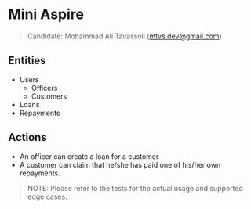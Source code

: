 # Mini Aspire 

> Candidate: Mohammad Ali Tavassoli (mtvs.dev@gmail.com)

## Entities

* Users
    * Officers
    * Customers
* Loans
* Repayments

## Actions

* An officer can create a loan for a customer
* A customer can claim that he/she has paid one of his/her own repayments.

> NOTE: Please refer to the tests for the actual usage and supported edge cases. 